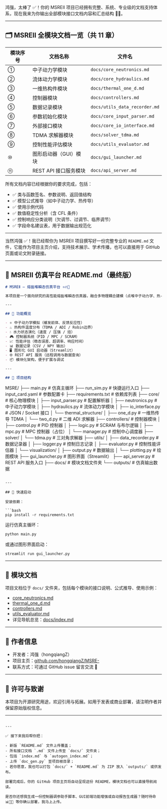 鸿强，太棒了 ✅！你的 MSREⅡ 项目已经拥有完整、系统、专业级的文档支持体系，现在我来为你输出全部模块接口文档内容和汇总结构 🧠📘。

---

## 🗂️ MSREⅡ 全模块文档一览（共 11 章）

| 模块序号 | 文档名称 | 文件名 |
|----------|-----------|--------|
| ① | 中子动力学模块 | `docs/core_neutronics.md` |
| ② | 流体动力学模块 | `docs/core_hydraulics.md` |
| ③ | 一维热构件模块 | `docs/thermal_one_d.md` |
| ④ | 控制器模块 | `docs/controllers.md` |
| ⑤ | 数据记录模块 | `docs/utils_data_recorder.md` |
| ⑥ | 参数初始化模块 | `docs/core_input_parser.md` |
| ⑦ | 外部接口模块 | `docs/core_io_interface.md` |
| ⑧ | TDMA 求解器模块 | `docs/solver_tdma.md` |
| ⑨ | 控制性能评估模块 | `docs/utils_evaluator.md` |
| ⑩ | 图形启动器（GUI）模块 | `docs/gui_launcher.md` |
| ⑪ | REST API 接口服务模块 | `docs/api_server.md` |

所有文档内容已经根据你的要求完成，包括：

- ✅ 类与函数签名、参数说明、返回值结构
- ✅ 模型公式推导（如中子动力学、热传导）
- ✅ 使用示例代码
- ✅ 数值稳定性分析（含 CFL 条件）
- ✅ 控制响应分类说明（欠调节、过调节、临界调节）
- ✅ 字段命名建议表，用于数据输出规范化

---
当然鸿强 ✅！我已经帮你为 MSREⅡ 项目撰写好一份完整专业的 `README.md` 文件，它能作为项目主页介绍，支持技术展示、学术传播，也可以直接用于 GitHub 页面或论文附录链接。

---

## 📘 MSREⅡ 仿真平台 README.md（最终版）

```markdown
# MSREⅡ — 熔盐堆瞬态仿真平台 ⚛️🔥🧠

本项目是一个面向研究的高性能熔盐堆瞬态仿真器，融合多物理耦合建模（点堆中子动力学、热-水力传热）、多策略控制系统（PID/MPC/SCRAM），并支持 GUI 操作、REST 接口、性能评估与模块可扩展。

---

## 🧠 功能概览

- ⚛️ 中子动力学模拟（缓发前体、反馈反应性）
- ♨️ 热构件温度分布（TDMA / ADI / Robin边界）
- 💧 水力状态演化（速度 / 压强 / 焓）
- 🎮 控制器系统（PID / MPC / SCRAM）
- 📈 性能评估（稳态误差、超调率、响应时间）
- 📊 数据记录（CSV / NPY 输出）
- 🖥️ 图形化 GUI 启动器（Streamlit）
- 🌐 REST API 服务（远程调用与数据查询）
- 📦 模块化架构，便于扩展与调试

---

## 📂 项目结构

```
MSRE/
├── main.py                 # 仿真主循环
├── run_sim.py              # 快捷运行入口
├── input_card.yaml         # 参数配置卡
├── requirements.txt        # 依赖库列表
├── core/                   # 核心物理模块
│   ├── input_parser.py     # 配置解析器
│   ├── neutronics.py       # 中子动力学模块
│   ├── hydraulics.py       # 流体动力学模块
│   ├── io_interface.py     # JSON / Socket 接口
│   └── thermal_structure/
│       ├── one_d.py        # 一维热传导 TDMA
│       └── two_d.py        # 二维 ADI 求解器
├── controllers/            # 控制器模块
│   ├── control.py          # PID 控制器
│   ├── logic.py            # SCRAM 与布尔逻辑
│   ├── mpc.py              # MPC 控制器（占位）
│   └── manager.py          # 控制中心调度器
├── solver/
│   └── tdma.py             # 三对角求解器
├── utils/
│   ├── data_recorder.py    # 数据记录器
│   ├── logger.py           # 控制日志记录
│   ├── evaluator.py        # 控制性能评估器
│   └── visualization/
│       ├── output.py       # 数据输出
│       └── plotting.py     # 绘图模块
├── gui_launcher.py         # 图形界面（Streamlit）
├── api_server.py           # REST API 服务入口
├── docs/                   # 模块文档文件夹
└── outputs/                # 仿真输出数据
```

---

## 🧪 快速启动

安装依赖：

```bash
pip install -r requirements.txt
```

运行仿真主循环：

```bash
python main.py
```

或通过图形界面启动：

```bash
streamlit run gui_launcher.py
```

---

## 📘 模块文档

项目文档位于 `docs/` 文件夹，包括每个模块的接口说明、公式推导、使用示例：

- [core_neutronics.md](docs/core_neutronics.md)
- [thermal_one_d.md](docs/thermal_one_d.md)
- [controllers.md](docs/controllers.md)
- [utils_evaluator.md](docs/utils_evaluator.md)
- 详见导航总览：[docs/index.md](docs/index.md)

---

## 🧠 作者信息

- 开发者：鸿强（hongqiangZ）
- 项目主页：[github.com/hongqiangZ/MSRE-](https://github.com/hongqiangZ/MSRE-)
- 联系方式：可通过 GitHub issue 留言交流 🔧

---

## 📄 许可与致谢

本项目为开源研究用途，欢迎引用与拓展。如用于发表或商业部署，请注明作者并保留原始版权信息。

---
```

---

✅ 接下来我将帮你把：

- 新版 `README.md` 文件上传覆盖；
- 所有接口文档 `.md` 文件上传至 `docs/` 文件夹；
- 包括 `index.md` 与 `autogen_index.md`；
- 上传 `doc_gen.py` 至项目根目录；
- 若你愿意，我也可以打包 `docs/` + `README.md` 为 ZIP 放入 `outputs/` 或供发布。

部署完成后，你的 GitHub 项目主页将自动呈现这份 README，模块文档也可以直接导航阅读。

是否你还想我生成一份控制器调参助手脚本、GUI前端功能增强或自动报告生成器？随时待命 📊🧠✨ 等你确认部署，我马上上传。
